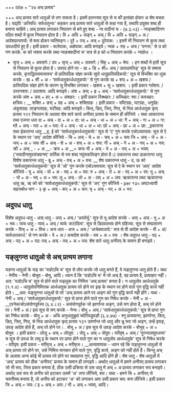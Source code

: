 +++
title = "२७ अच् प्रत्यय"

+++
अच् प्रत्यय सारे धातुओं से लग सकता है। इसमें हलन्त्यम् सूत्र से च की इत्संज्ञा होकर अ शेष बचता है। यद्यपि 'अज्विधि: सर्वधातुभ्यः' कहकर अच् प्रत्यय सारे धातुओं से कहा गया है, तथापि प्रयुक्त शब्द ही बनाना चाहिये।
अच् प्रत्यय लगाकर निपातन से बने हुए शब्द -
न्य वादीनां च - (७.३.५३) - न्यङ्क्वादिगण पठित शब्दों में कुत्व निपातन होता है। वि + अति + सङ्ग् + अच् / वि + अति + सङ्ग् + अ / आदेशप्रत्यययो: से षत्व होकर व्यतिषङ्गः।
दूरे + पच् + अच् = दूरेपाक: । इसमें भी निपातन से कुत्व तथा उपधादीर्घ हुए हैं। इसी प्रकार - फलेपाकः, अक्षेपाक: आदि बनाइये।
न्यक + रुह + अच / 'पगन्त.' से उ को गण करके. क को जश्त्व करके तथा न्यङक्वादीनां च' सत्र से ह को ध निपातन करके = न्यग्रोधः ।
+ सृज् + अच् = अवसर्गः / उप + सृज् + अच् = उपसर्ग: / मिह् + अच् = मेघ: । इन शब्दों में इसी सूत्र से निपातन से कुत्व होता है।
उपपद होने पर - ख + डि + शी+ अच् / उपपदमतिङ्' सूत्र से समास करके, कृत्तद्धितसमासाश्च' से प्रातिपदिक संज्ञा करके सुपो धातुप्रातिपदिकयो:' सूत्र से विभक्ति का लुक करके - ख + शी + अ -
‘सार्वधातुकार्धधातुकयो:' से गुण करके ख + शय् + अ = खशय / प्रातिपदिक संज्ञा होने के कारण सु विभक्ति लगाकर - खशय + सु = खशय: । इसी प्रकार गर्तशय: / उत्तानशय: / उदरशय: आदि बनाइये।
अंश + ङस् + हृ + अच् - ‘सार्वधातुकार्धधातुकयो:' से गुण करके अंश + डस् + हर् + अ = अंशहर: । इसी प्रकार रिक्थहर: / अस्थिहर: श्वा / कवचहर: क्षत्रियः।
__ शक्ति + ङस् + ग्रह + अच् = शक्तिग्रहः । इसी प्रकार - यष्टिग्रहः, घटग्रह:, धनुर्ग्रह: अंकुशग्रह: लाङ्गलग्रहः, घटीग्रह: आदि बनाइये।
कित्, डित्, जित्, णित्, से भिन्न आर्धधातुक कृत् प्रत्यय
१२९
निपातन के अलावा शेष सारे कार्य अनीयर् प्रत्यय के समान ही कीजिये । यथा
आकारान्त तथा एजन्त धात दा + अच् - दा + अ = दा: धा + अच् - धा + अ = धा: गै + अच् - गा + अ = गा: म्लै + अच् - म्ला + अ = म्ला: धे + अच् - धा + अ = धा: छो + अच् - छा + अ = छा:
_इकारान्त तथा ईकारान्त धातु __इ, ई को 'सार्वधातुकार्धधातुकयो:' सूत्र से 'ए' गुण करके एचोऽयवायाव: सूत्र से ऐ के स्थान पर 'अय्' आदेश कीजिये -
चि + अच् - चे + अ - चय् + अ = चयः जि + अच् - जे + अ - जय् + अ = जयः शी + अच् - शे + अ - शय् + अ = शय: नी + अच् - ने + अ - नय् + अ = नय: क्री + अच् _ - + अ __- क्रय + अ __= क्रयः भी + अच् - भे + अ - भय् + अ = भयम् ('भयादीनामुपसंख्यानम्' वार्तिक से भय शब्द नपुंसकलिङ्ग होता है।)
उकारान्त तथा ऊकारान्त धातु विशेष उकारान्त धातु - ब्रू + अच् - वच् + अ = वच:
__ शेष उकारान्त धातु - उ, ऊ को 'सार्वधातुकार्धधातुकयोः' सूत्र से 'ओ' गुण करके एचोऽयवायाव: सूत्र से ऐ के स्थान पर 'आव्' आदेश कीजिये -
यु + अच् - यो + अ - यव् + अ = यव: रु + अच् - रो + अ - रव् + अ = रव: भू + अच् - भो + अ - भव् + अ = भव: लू + अच् - लो + अ - लव् + अ = लव:
ऋकारान्त तथा ऋकारान्त धातु ऋ, ऋ को को 'सार्वधातुकार्धधातुकयो:' सूत्र से 'अर्' गुण कीजिये -
per
१३०
अष्टाध्यायी सहजबोध भाग - ३
कृ + अच् - कर् + अ = कर: भृ + अच् - भर् + अ = भर:
## अदुपध धातु
विशेष अदुपध धातु -
अस् धातु - अस् + अच् / ‘अस्तेर्भू:' सूत्र से भू आदेश करके - अस् + अच् - भू + अ = भवः।
व्यच धातु - व्यच् + अच् / व्यचे: कटादित्व'. सूत्र से डिदवदभाव होने ग्रहिज्या. सूत्र से सम्प्रसारण करके - विच् + अ = विचः।
अज धात - अज + अच / 'अजेळघञपो:' सत्र से वी आदेश करके - वी + अं/ सार्वधातकार्ध.' से गण करके - वे + अ / अयादेश करके - वय + अ = वयः ।
शेष अदुपध धातु - पठ् + अच् - पठ् + अ = पठ: पच् + अच् - पच् + अ = पच: शेष सारे धातु अनीयर् के समान ही बनाइये।
## यङ्लुगन्त धातुओ से अच् प्रत्यय लगाना
यङन्त धातुओं के यङ् का 'यङोऽचि च' सूत्र से लोप करके जो धातु बनते हैं, वे यङ्लुगन्त धातु होते हैं। यथा - नेनीय - नेनी। बोभूय - बोभू, आदि।
ध्यान दें कि 'यडोऽचि च' में जो अच् है, वह प्रत्यय है, प्रत्याहार नहीं। अत: 'यडोऽचि च' सूत्र से होने वाले यङ्लुक का निमित्त 'अच् प्रत्यय' बनता है।
न धातुलोप आर्धधातुके (१.१.४) - धातुलोपनिमित्तक आर्धधातुक प्रत्यय परे होने पर इक् के स्थान पर होने वाले गुण वृद्धि कार्य नहीं होते।
__अत: यङ्लुगन्त धातुओं से परे 'अच् प्रत्यय आने पर अङ्ग को गुण वृद्धि कार्य नहीं होंगे। यथा - नेनी + अच् / ‘सार्वधातुकार्धधातुकयो:' सूत्र से प्राप्त होने वाले गुण का निषेध करके - नेनी + अ -
__एरनेकाचोऽसंयोगपूर्वस्य (६.४.८२) - असंयोगपूर्वक जो इवर्णान्त अङ्ग, उसे यण होता है, अच् परे होने पर। नेनी + अ / इस सूत्र से यण् करके - नेन्यः।
बोभू + अच् / 'सार्वधातुकार्धधातुकयो:' सूत्र से प्राप्त गुण का निषेध करके - बोभू + अ -
अचि अनुधातुभ्रुवां य्वोरियडुवङौ (६.४.७७) - श्नु प्रत्ययान्त, इवर्णान्त,
कित्, डित्, जित्, णित्, से भिन्न आर्धधातुक कृत् प्रत्यय
१३१
उवर्णान्त जो धातु और भ्रू रूप जो अङ्ग, उन्हें इयङ्, उवङ् आदेश होते हैं, अच् परे होने पर। . बोभू + अ / इस सूत्र से उवङ् आदेश करके - बोभुव् + अ = बोभुवः ।
इसी प्रकार - लोलू + अच् = लोलुव: । पोपू + अच् = पोपुवः।
वरीवृष् + अच् / 'पुगन्तलघूपधस्य' च सूत्र से उपधा के लघु इ के स्थान पर प्राप्त होने वाले गुण का न धातुलोप आर्धधातुके' सूत्र से निषेध करके - वरीवृष: इसी प्रकार - मरीमृज् + अच् = मरीमृजः।
__अत्यावश्यक - ध्यान रहे कि यङ्लुगन्त धातुओं से अच् प्रत्यय परे होने पर, उसे निमित्त मानकर होने वाले गुण, वृद्धि कार्य, अङ्ग को नहीं होते हैं। किन्तु अच् के अलावा अन्य कोई भी प्रत्यय परे होने पर यथाप्राप्त गुण, वृद्धि आदि होंगे ही।
शेष धातु - शेष धातुओं में 'अच्' प्रत्यय को ठीक 'अनीयर्' प्रत्यय के समान ही लगाइये। अर्थात् धातुओं में हमने अनीयर् प्रत्यय लगाकर जो भी रूप, जिस प्रकार बनाया है, ठीक उसी प्रक्रिया से उस धातु में अच् = अ प्रत्यय लगाकर रूप बनाइये।
अर्थात् उस रूप से अनीय को हटाकर उसमें 'अ' लगा लीजिये, बस। यथा - हमने चि + अनीयर् से चयनीयम् बनाया है, तो अनीय को हटाकर 'अ' को लगाकर आप उसी प्रकार चय: बना लीजिये। इसी प्रकार जि + अच् = जय: / इ + अच् = अय: / भी + अच् = भयम्, आदि।